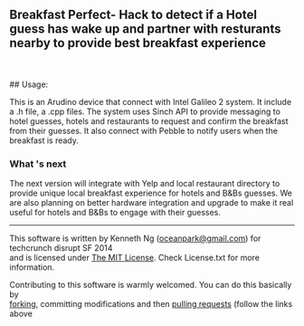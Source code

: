 Breakfast Perfect- Hack to detect if a Hotel guess has wake up and partner with resturants nearby to provide best breakfast experience
-------------------------------------------


<br>

<br>
## Usage:

This is an Arudino device that connect with Intel Galileo 2 system. It include a .h file, a .cpp files. The system uses Sinch API to provide messaging to hotel guesses, hotels and restaurants to request and confirm the breakfast from their guesses.  It also connect with Pebble to notify users when the breakfast is ready.      

### What 's next 
The next version will integrate with Yelp and local restaurant directory to provide unique local breakfast experience for hotels and B&Bs guesses.  We are also planning on better hardware integration and upgrade to make it real useful for hotels and B&Bs to engage with their guesses.   

----

This software is written by Kenneth Ng ([oceanpark@gmail.com](oceanpark@gmail.com "oceanpark@gmail.com")) for techcrunch disrupt SF 2014<br>
and is licensed under [The MIT License](http://opensource.org/licenses/mit-license.php). Check License.txt for more information.<br>

Contributing to this software is warmly welcomed. You can do this basically by<br>
[forking](https://help.github.com/articles/fork-a-repo), committing modifications and then [pulling requests](https://help.github.com/articles/using-pull-requests) (follow the links above<br>

